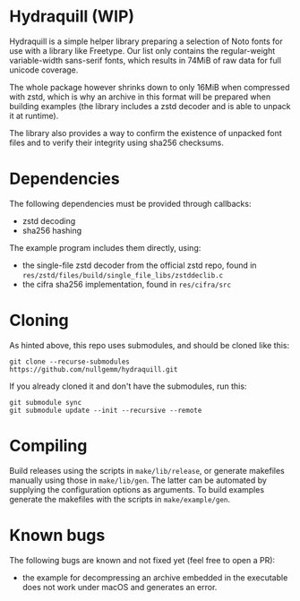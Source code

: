 # Hydraquill (WIP)
Hydraquill is a simple helper library preparing a selection of Noto fonts for
use with a library like Freetype. Our list only contains the regular-weight
variable-width sans-serif fonts, which results in 74MiB of raw data for
full unicode coverage.

The whole package however shrinks down to only 16MiB when compressed with zstd,
which is why an archive in this format will be prepared when building examples
(the library includes a zstd decoder and is able to unpack it at runtime).

The library also provides a way to confirm the existence of unpacked font files
and to verify their integrity using sha256 checksums.

# Dependencies
The following dependencies must be provided through callbacks:
 - zstd decoding
 - sha256 hashing

The example program includes them directly, using:
 - the single-file zstd decoder from the official zstd repo,
   found in `res/zstd/files/build/single_file_libs/zstddeclib.c`
 - the cifra sha256 implementation,
   found in `res/cifra/src`

# Cloning
As hinted above, this repo uses submodules, and should be cloned like this:
```
git clone --recurse-submodules https://github.com/nullgemm/hydraquill.git
```

If you already cloned it and don't have the submodules, run this:
```
git submodule sync
git submodule update --init --recursive --remote
```

# Compiling
Build releases using the scripts in `make/lib/release`,
or generate makefiles manually using those in `make/lib/gen`.
The latter can be automated by supplying the configuration options as arguments.
To build examples generate the makefiles with the scripts in `make/example/gen`.

# Known bugs
The following bugs are known and not fixed yet (feel free to open a PR):
 - the example for decompressing an archive embedded in the executable does not
   work under macOS and generates an error.
